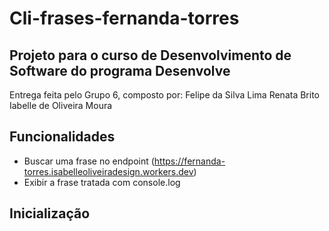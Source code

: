 # Cli-frases-fernanda-torres

## Projeto para o curso de Desenvolvimento de Software do programa Desenvolve
Entrega feita pelo Grupo 6, composto por:
Felipe da Silva Lima
Renata Brito 
Iabelle de Oliveira Moura

## Funcionalidades
- Buscar uma frase no endpoint (https://fernanda-torres.isabelleoliveiradesign.workers.dev)
- Exibir a frase tratada com console.log

## Inicialização 
